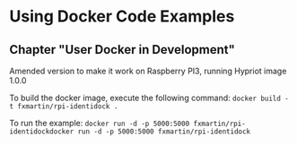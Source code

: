 # Using Docker Code Examples
## Chapter "User Docker in Development"

Amended version to make it work on Raspberry PI3, running Hypriot image 1.0.0

To build the docker image, execute the following command: ```docker build -t fxmartin/rpi-identidock .```

To run the example: ```docker run -d -p 5000:5000 fxmartin/rpi-identidockdocker run -d -p 5000:5000 fxmartin/rpi-identidock```
